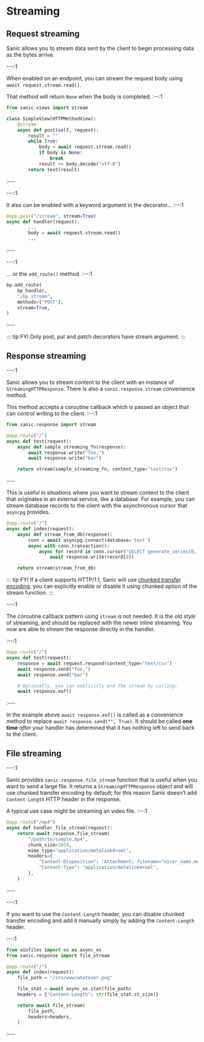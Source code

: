 # Streaming

## Request streaming

Sanic allows you to stream data sent by the client to begin processing data as the bytes arrive.

---:1

When enabled on an endpoint, you can stream the request body using `await request.stream.read()`.

That method will return `None` when the body is completed.
:--:1
```python
from sanic.views import stream

class SimpleView(HTTPMethodView):
    @stream
    async def post(self, request):
        result = ""
        while True:
            body = await request.stream.read()
            if body is None:
                break
            result += body.decode("utf-8")
        return text(result)
```
:---

---:1

It also can be enabled with a keyword argument in the decorator...
:--:1
```python
@app.post("/stream", stream=True)
async def handler(request):
        ...
        body = await request.stream.read()
        ...
```
:---

---:1

... or the `add_route()` method.
:--:1
```python
bp.add_route(
    bp_handler,
    "/bp_stream",
    methods=["POST"],
    stream=True,
)
```
:---

::: tip FYI
Only post, put and patch decorators have stream argument.
:::

## Response streaming

---:1

Sanic allows you to stream content to the client with an instance of `StreamingHTTPResponse`. There is also a `sanic.response.stream` convenience method.

This method accepts a coroutine callback which is passed an object that can control writing to the client.
:--:1
```python
from sanic.response import stream

@app.route("/")
async def test(request):
    async def sample_streaming_fn(response):
        await response.write("foo,")
        await response.write("bar")

    return stream(sample_streaming_fn, content_type="text/csv")
```
:---

This is useful in situations where you want to stream content to the client that originates in an external service, like a database. For example, you can stream database records to the client with the asynchronous cursor that `asyncpg` provides.

```python
@app.route("/")
async def index(request):
    async def stream_from_db(response):
        conn = await asyncpg.connect(database='test')
        async with conn.transaction():
            async for record in conn.cursor('SELECT generate_series(0, 10)'):
                await response.write(record[0])

    return stream(stream_from_db)
```

::: tip FYI
If a client supports HTTP/1.1, Sanic will use [chunked transfer encoding](https://en.wikipedia.org/wiki/Chunked_transfer_encoding); you can explicitly enable or disable it using chunked option of the stream function.
:::

---:1

The coroutine callback pattern using `stream` is not needed. It is the *old style* of streaming, and should be replaced with the newer inline streaming. You now are able to stream the response directly in the handler.

:--:1
```python
@app.route("/")
async def test(request):
    response = await request.respond(content_type="text/csv")
    await response.send("foo,")
    await response.send("bar")

    # Optionally, you can explicitly end the stream by calling:
    await response.eof()
```
:---

In the example above `await response.eof()` is called as a convenience method to replace `await response.send("", True)`. It should be called **one time** *after* your handler has determined that it has nothing left to send back to the client.


## File streaming

---:1

Sanic provides `sanic.response.file_stream` function that is useful when you want to send a large file. It returns a `StreamingHTTPResponse` object and will use chunked transfer encoding by default; for this reason Sanic doesn’t add `Content-Length` HTTP header in the response.

A typical use case might be streaming an video file.
:--:1
```python
@app.route("/mp4")
async def handler_file_stream(request):
    return await response.file_stream(
        "/path/to/sample.mp4",
        chunk_size=1024,
        mime_type="application/metalink4+xml",
        headers={
            "Content-Disposition": 'Attachment; filename="nicer_name.meta4"',
            "Content-Type": "application/metalink4+xml",
        },
    )
```
:---

---:1

If you want to use the `Content-Length` header, you can disable chunked transfer encoding and add it manually simply by adding the `Content-Length` header.

:--:1
```python
from aiofiles import os as async_os
from sanic.response import file_stream

@app.route("/")
async def index(request):
    file_path = "/srv/www/whatever.png"

    file_stat = await async_os.stat(file_path)
    headers = {"Content-Length": str(file_stat.st_size)}

    return await file_stream(
        file_path,
        headers=headers,
    )
```
:---
